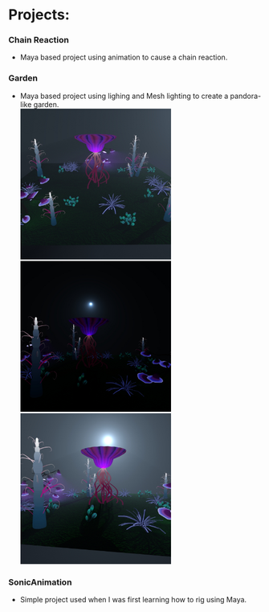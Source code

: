 # Projects:<br />
### Chain Reaction<br />
+ Maya based project using animation to cause a chain reaction.

### Garden<br />
+ Maya based project using lighing and Mesh lighting to create a pandora-like garden.<br />
<img src="Garden/images/test2.jpg" width="300" height="300"> <img src="Garden/images/test4.jpg" width="300" height="300"> <img src="Garden/images/test3.jpg" width="300" height="300">


### SonicAnimation<br />
+ Simple project used when I was first learning how to rig using Maya.

